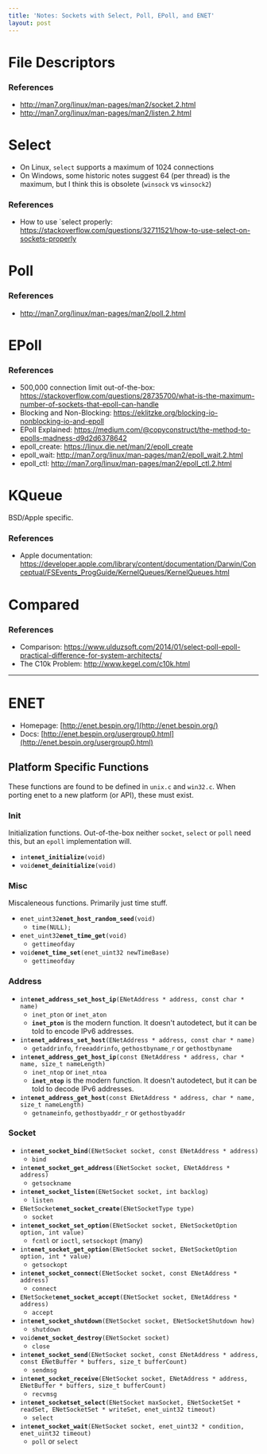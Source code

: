 ```yaml
---
title: 'Notes: Sockets with Select, Poll, EPoll, and ENET'
layout: post
---
```


# File Descriptors

### References
* http://man7.org/linux/man-pages/man2/socket.2.html
* http://man7.org/linux/man-pages/man2/listen.2.html

# Select
* On Linux, `select` supports a maximum of 1024 connections
* On Windows, some historic notes suggest 64 (per thread) is the maximum, but I think this is obsolete (`winsock` vs `winsock2`)

### References
* How to use `select properly: https://stackoverflow.com/questions/32711521/how-to-use-select-on-sockets-properly

# Poll

### References
* http://man7.org/linux/man-pages/man2/poll.2.html

# EPoll

### References
* 500,000 connection limit out-of-the-box: https://stackoverflow.com/questions/28735700/what-is-the-maximum-number-of-sockets-that-epoll-can-handle
* Blocking and Non-Blocking: https://eklitzke.org/blocking-io-nonblocking-io-and-epoll
* EPoll Explained: https://medium.com/@copyconstruct/the-method-to-epolls-madness-d9d2d6378642
* epoll_create: https://linux.die.net/man/2/epoll_create
* epoll_wait: http://man7.org/linux/man-pages/man2/epoll_wait.2.html
* epoll_ctl: http://man7.org/linux/man-pages/man2/epoll_ctl.2.html

# KQueue
BSD/Apple specific.

### References
* Apple documentation: https://developer.apple.com/library/content/documentation/Darwin/Conceptual/FSEvents_ProgGuide/KernelQueues/KernelQueues.html

# Compared

### References
* Comparison: https://www.ulduzsoft.com/2014/01/select-poll-epoll-practical-difference-for-system-architects/
* The C10k Problem: http://www.kegel.com/c10k.html

---
# ENET 
* Homepage: [http://enet.bespin.org/](http://enet.bespin.org/)
* Docs: [http://enet.bespin.org/usergroup0.html](http://enet.bespin.org/usergroup0.html)

## Platform Specific Functions
These functions are found to be defined in `unix.c` and `win32.c`. When porting enet to a new platform (or API), these must exist.

### Init
Initialization functions. Out-of-the-box neither `socket`, `select` or `poll` need this, but an `epoll` implementation will.

* `int`**`enet_initialize`**`(void)`
* `void`**`enet_deinitialize`**`(void)`

### Misc
Miscaleneous functions. Primarily just time stuff.

* `enet_uint32`**`enet_host_random_seed`**`(void)`
	* `time(NULL);`
* `enet_uint32`**`enet_time_get`**`(void)`
	* `gettimeofday`
* `void`**`enet_time_set`**`(enet_uint32 newTimeBase)`
	* `gettimeofday`

### Address
* `int`**`enet_address_set_host_ip`**`(ENetAddress * address, const char * name)`
	* `inet_pton` or `inet_aton`
	* **`inet_pton`** is the modern function. It doesn't autodetect, but it can be told to encode IPv6 addresses.
* `int`**`enet_address_set_host`**`(ENetAddress * address, const char * name)`
	* `getaddrinfo`, `freeaddrinfo`, `gethostbyname_r` or `gethostbyname`
* `int`**`enet_address_get_host_ip`**`(const ENetAddress * address, char * name, size_t nameLength)`
	* `inet_ntop` or `inet_ntoa`
	* **`inet_ntop`** is the modern function. It doesn't autodetect, but it can be told to decode IPv6 addresses.
* `int`**`enet_address_get_host`**`(const ENetAddress * address, char * name, size_t nameLength)`
	* `getnameinfo`, `gethostbyaddr_r` or `gethostbyaddr`

### Socket
* `int`**`enet_socket_bind`**`(ENetSocket socket, const ENetAddress * address)`
	* `bind`
* `int`**`enet_socket_get_address`**`(ENetSocket socket, ENetAddress * address)`
	* `getsockname`
* `int`**`enet_socket_listen`**`(ENetSocket socket, int backlog)`
	* `listen`
* `ENetSocket`**`enet_socket_create`**`(ENetSocketType type)`
	* `socket`
* `int`**`enet_socket_set_option`**`(ENetSocket socket, ENetSocketOption option, int value)`
	* `fcntl` or `ioctl`, `setsockopt` (many)
* `int`**`enet_socket_get_option`**`(ENetSocket socket, ENetSocketOption option, int * value)`
	* `getsockopt`
* `int`**`enet_socket_connect`**`(ENetSocket socket, const ENetAddress * address)`
	* `connect`
* `ENetSocket`**`enet_socket_accept`**`(ENetSocket socket, ENetAddress * address)`
	* `accept`
* `int`**`enet_socket_shutdown`**`(ENetSocket socket, ENetSocketShutdown how)`
	* `shutdown`
* `void`**`enet_socket_destroy`**`(ENetSocket socket)`
	* `close`
* `int`**`enet_socket_send`**`(ENetSocket socket, const ENetAddress * address, const ENetBuffer * buffers, size_t bufferCount)`
	* `sendmsg`
* `int`**`enet_socket_receive`**`(ENetSocket socket, ENetAddress * address, ENetBuffer * buffers, size_t bufferCount)`
	* `recvmsg`
* `int`**`enet_socketset_select`**`(ENetSocket maxSocket, ENetSocketSet * readSet, ENetSocketSet * writeSet, enet_uint32 timeout)`
	* `select`
* `int`**`enet_socket_wait`**`(ENetSocket socket, enet_uint32 * condition, enet_uint32 timeout)`
	* `poll` or `select`